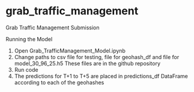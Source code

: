 # grab_traffic_management
Grab Traffic Management Submission

Running the Model
1. Open Grab_TrafficManagement_Model.ipynb
2. Change paths to csv file for testing, file for geohash_df and file for model_30_96_25.h5
    These files are in the github repository
3. Run code
4. The predictions for T+1 to T+5 are placed in predictions_df DataFrame according to each of the geohashes
